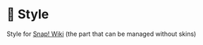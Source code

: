 # 🎨 Style

Style for [Snap! Wiki](https://snapwiki.miraheze.org) (the part that can be managed without skins)
